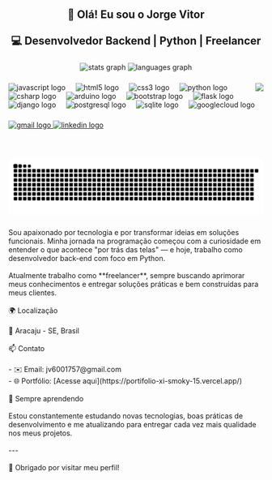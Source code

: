 <br clear="both">

<h2 align="center">👋 Olá! Eu sou o Jorge Vitor<br><br>💻 Desenvolvedor Backend | Python | Freelancer</h2>

###

<div align="center">
  <img src="https://github-readme-stats.vercel.app/api?username=jorge159753&hide_title=false&hide_rank=false&show_icons=true&include_all_commits=true&count_private=true&disable_animations=false&theme=dracula&locale=en&hide_border=false" height="150" alt="stats graph"  />
  <img src="https://github-readme-stats.vercel.app/api/top-langs?username=jorge159753&locale=en&hide_title=false&layout=compact&card_width=320&langs_count=5&theme=dracula&hide_border=false" height="150" alt="languages graph"  />
</div>

###

<img align="right" height="150" src="https://i.pinimg.com/736x/29/fd/ef/29fdef17f355e15f2bd4ab22abdd9008.jpg"  />

###

<div align="left">
  <img src="https://cdn.jsdelivr.net/gh/devicons/devicon/icons/javascript/javascript-original.svg" height="30" alt="javascript logo"  />
  <img width="12" />
  <img src="https://cdn.jsdelivr.net/gh/devicons/devicon/icons/html5/html5-original.svg" height="30" alt="html5 logo"  />
  <img width="12" />
  <img src="https://cdn.jsdelivr.net/gh/devicons/devicon/icons/css3/css3-original.svg" height="30" alt="css3 logo"  />
  <img width="12" />
  <img src="https://cdn.jsdelivr.net/gh/devicons/devicon/icons/python/python-original.svg" height="30" alt="python logo"  />
  <img width="12" />
  <img src="https://cdn.jsdelivr.net/gh/devicons/devicon/icons/csharp/csharp-original.svg" height="30" alt="csharp logo"  />
  <img width="12" />
  <img src="https://cdn.jsdelivr.net/gh/devicons/devicon/icons/arduino/arduino-original.svg" height="30" alt="arduino logo"  />
  <img width="12" />
  <img src="https://cdn.jsdelivr.net/gh/devicons/devicon/icons/bootstrap/bootstrap-original.svg" height="30" alt="bootstrap logo"  />
  <img width="12" />
  <img src="https://cdn.jsdelivr.net/gh/devicons/devicon/icons/flask/flask-original.svg" height="30" alt="flask logo"  />
  <img width="12" />
  <img src="https://cdn.jsdelivr.net/gh/devicons/devicon/icons/django/django-plain.svg" height="30" alt="django logo"  />
  <img width="12" />
  <img src="https://cdn.jsdelivr.net/gh/devicons/devicon/icons/postgresql/postgresql-original.svg" height="30" alt="postgresql logo"  />
  <img width="12" />
  <img src="https://cdn.jsdelivr.net/gh/devicons/devicon/icons/sqlite/sqlite-original.svg" height="30" alt="sqlite logo"  />
  <img width="12" />
  <img src="https://cdn.jsdelivr.net/gh/devicons/devicon/icons/googlecloud/googlecloud-original.svg" height="30" alt="googlecloud logo"  />
</div>

###

<div align="left">
  <a href="https://jv6001757@gmail.com">
    <img src="https://img.shields.io/static/v1?message=Gmail&logo=gmail&label=&color=D14836&logoColor=white&labelColor=&style=for-the-badge" height="35" alt="gmail logo" />
  </a>
  <a href="https://www.linkedin.com/in/jorge-vitor-091814248/">
    <img src="https://img.shields.io/static/v1?message=LinkedIn&logo=linkedin&label=&color=0077B5&logoColor=white&labelColor=&style=for-the-badge" height="35" alt="linkedin logo" />
  </a>
</div>


###

<br clear="both">

<img src="https://raw.githubusercontent.com/jorge159753/jorge159753/output/snake.svg" alt="Snake animation" />

###

<p align="left">Sou apaixonado por tecnologia e por transformar ideias em soluções funcionais. Minha jornada na programação começou com a curiosidade em entender o que acontece "por trás das telas" — e hoje, trabalho como desenvolvedor back-end com foco em Python.<br><br>Atualmente trabalho como **freelancer**, sempre buscando aprimorar meus conhecimentos e entregar soluções práticas e bem construídas para meus clientes.<br><br>🌍 Localização<br><br>📍 Aracaju - SE, Brasil<br><br>📫 Contato<br><br>- ✉️ Email: jv6001757@gmail.com  <br>- 🌐 Portfólio: [Acesse aqui](https://portifolio-xi-smoky-15.vercel.app/)<br><br>🚀 Sempre aprendendo<br><br>Estou constantemente estudando novas tecnologias, boas práticas de desenvolvimento e me atualizando para entregar cada vez mais qualidade nos meus projetos.<br><br>---<br><br>🔗 Obrigado por visitar meu perfil!</p>

###
